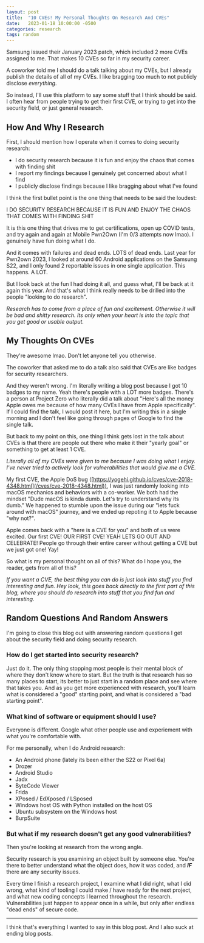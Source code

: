 ```yaml
---
layout: post
title:  "10 CVEs! My Personal Thoughts On Research And CVEs"
date:   2023-01-18 10:00:00 -0500
categories: research
tags: random
---
```


Samsung issued their January 2023 patch, which included 2 more CVEs assigned to me. That makes 10 CVEs so far in my security career.

A coworker told me I should do a talk talking about my CVEs, but I already publish the details of all of my CVEs. I like bragging too much to not publicly disclose *everything*.

So instead, I'll use this platform to say some stuff that I think should be said. I often hear from people trying to get their first CVE, or trying to get into the security field, or just general research.

## How And Why I Research

First, I should mention how I operate when it comes to doing security research:

* I do security research because it is fun and enjoy the chaos that comes with finding shit
* I report my findings because I genuinely get concerned about what I find
* I publicly disclose findings because I like bragging about what I've found

I think the first bullet point is the one thing that needs to be said the loudest:

I DO SECURITY RESEARCH BECAUSE IT IS FUN AND ENJOY THE CHAOS THAT COMES WITH FINDING SHIT

It is this one thing that drives me to get certifications, open up COVID tests, and try again and again at Mobile Pwn2Own (I'm 0/3 attempts now lmao). I genuinely have fun doing what I do. 

And it comes with failures and dead ends. LOTS of dead ends. Last year for Pwn2own 2023, I looked at around 60 Android applications on the Samsung S22, and I only found 2 reportable issues in one single application. This happens. A LOT.

But I look back at the fun I had doing it all, and guess what, I'll be back at it again this year. And that's what I think really needs to be drilled into the people "looking to do research".

*Research has to come from a place of fun and excitement. Otherwise it will be bad and shitty research. Its only when your heart is into the topic that you get good or usable output.*

## My Thoughts On CVEs

They're awesome lmao. Don't let anyone tell you otherwise.

The coworker that asked me to do a talk also said that CVEs are like badges for security researchers.

And they weren't wrong. I'm literally writing a blog post because I got 10 badges to my name. Yeah there's people with a LOT more badges. There's a person at Project Zero who literally did a talk about "Here's all the money Apple owes me because of how many CVEs I have from Apple specifically". If I could find the talk, I would post it here, but I'm writing this in a single morning and I don't feel like going through pages of Google to find the single talk.

But back to my point on this, one thing I think gets lost in the talk about CVEs is that there are people out there who make it their "yearly goal" or something to get at least 1 CVE.

*Literally all of my CVEs were given to me because I was doing what I enjoy. I've never tried to actively look for vulnerabilities that would give me a CVE.*

My first CVE, the Apple DoS bug ([https://yogehi.github.io/cves/cve-2018-4348.html](/cves/cve-2018-4348.html)), I was just randomly looking into macOS mechanics and behaviors with a co-worker. We both had the mindset "Dude macOS is kinda dumb. Let's try to understand why its dumb." We happened to stumble upon the issue during our "lets fuck around with macOS" journey, and we ended up repoting it to Apple because "why not?".

Apple comes back with a "here is a CVE for you" and both of us were excited. Our first CVE! OUR FIRST CVE! YEAH LETS GO OUT AND CELEBRATE! People go through their entire career without getting a CVE but we just got one! Yay!

So what is my personal thought on all of this? What do I hope you, the reader, gets from all of this?

*If you want a CVE, the best thing you can do is just look into stuff you find interesting and fun. Hey look, this goes back directly to the first part of this blog, where you should do research into stuff that you find fun and interesting.*

## Random Questions And Random Answers

I'm going to close this blog out with answering random questions I get about the security field and doing security research.

### How do I get started into security research?

Just do it. The only thing stopping most people is their mental block of where they don't know where to start. But the truth is that research has so many places to start, its better to just start in a random place and see where that takes you. And as you get more experienced with research, you'll learn what is considered a "good" starting point, and what is considered a "bad starting point".

### What kind of software or equipment should I use?

Everyone is different. Google what other people use and experiement with what you're comfortable with.

For me personally, when I do Android research:

* An Android phone (lately its been either the S22 or Pixel 6a)
* Drozer
* Android Studio
* Jadx
* ByteCode Viewer
* Frida
* XPosed / EdXposed / LSposed
* Windows host OS with Python installed on the host OS
* Ubuntu subsystem on the Windows host
* BurpSuite

### But what if my research doesn't get any good vulnerabilities?

Then you're looking at research from the wrong angle.

Security research is you examining an object built by someone else. You're there to better understand what the object does, how it was coded, and ***IF*** there are any security issues.

Every time I finish a research project, I examine what I did right, what I did wrong, what kind of tooling I could make / have ready for the next project, and what new coding concepts I learned throughout the research. Vulnerabilities just happen to appear once in a while, but only after endless "dead ends" of secure code.

--------------------------------------------------------

I think that's everything I wanted to say in this blog post. And I also suck at ending blog posts.